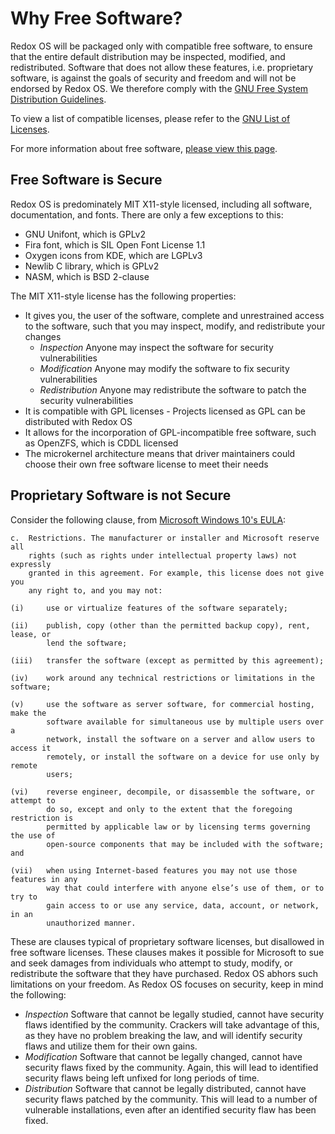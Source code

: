 Why Free Software?
=======

Redox OS will be packaged only with compatible free software, to ensure that the entire default distribution may be inspected, modified, and redistributed. Software that does not allow these features, i.e. proprietary software, is against the goals of security and freedom and will not be endorsed by Redox OS. We therefore comply with the [GNU Free System Distribution Guidelines](http://www.gnu.org/distros/free-system-distribution-guidelines.html).

To view a list of compatible licenses, please refer to the [GNU List of Licenses](http://www.gnu.org/licenses/license-list.html).

For more information about free software, [please view this page](http://www.gnu.org/philosophy/free-sw.html).

Free Software is Secure
-------------------------------------
Redox OS is predominately MIT X11-style licensed, including all software, documentation, and fonts. There are only a few exceptions to this:
- GNU Unifont, which is GPLv2
- Fira font, which is SIL Open Font License 1.1
- Oxygen icons from KDE, which are LGPLv3
- Newlib C library, which is GPLv2
- NASM, which is BSD 2-clause

The MIT X11-style license has the following properties:
- It gives you, the user of the software, complete and unrestrained access to the software, such that you may inspect, modify, and redistribute your changes
  - *Inspection* Anyone may inspect the software for security vulnerabilities
  - *Modification* Anyone may modify the software to fix security vulnerabilities
  - *Redistribution* Anyone may redistribute the software to patch the security vulnerabilities
- It is compatible with GPL licenses - Projects licensed as GPL can be distributed with Redox OS
- It allows for the incorporation of GPL-incompatible free software, such as OpenZFS, which is CDDL licensed
- The microkernel architecture means that driver maintainers could choose their own free software license to meet their needs

Proprietary Software is not Secure
----------------------------------
Consider the following clause, from [Microsoft Windows 10's EULA](https://www.microsoft.com/en-us/Useterms/Retail/Windows/10/UseTerms_Retail_Windows_10_English.htm):
```
c.  Restrictions. The manufacturer or installer and Microsoft reserve all
    rights (such as rights under intellectual property laws) not expressly
    granted in this agreement. For example, this license does not give you
    any right to, and you may not:

(i)     use or virtualize features of the software separately;

(ii)    publish, copy (other than the permitted backup copy), rent, lease, or
        lend the software;

(iii)   transfer the software (except as permitted by this agreement);

(iv)    work around any technical restrictions or limitations in the software;

(v)     use the software as server software, for commercial hosting, make the
        software available for simultaneous use by multiple users over a
        network, install the software on a server and allow users to access it
        remotely, or install the software on a device for use only by remote
        users;

(vi)    reverse engineer, decompile, or disassemble the software, or attempt to
        do so, except and only to the extent that the foregoing restriction is
        permitted by applicable law or by licensing terms governing the use of
        open-source components that may be included with the software; and

(vii)   when using Internet-based features you may not use those features in any
        way that could interfere with anyone else’s use of them, or to try to
        gain access to or use any service, data, account, or network, in an
        unauthorized manner.
```

These are clauses typical of proprietary software licenses, but disallowed in free software licenses. These clauses makes it possible for Microsoft to sue and seek damages from individuals who attempt to study, modify, or redistribute the software that they have purchased. Redox OS abhors such limitations on your freedom. As Redox OS focuses on security, keep in mind the following:
- *Inspection* Software that cannot be legally studied, cannot have security flaws identified by the community. Crackers will take advantage of this, as they have no problem breaking the law, and will identify security flaws and utilize them for their own gains.
- *Modification* Software that cannot be legally changed, cannot have security flaws fixed by the community. Again, this will lead to identified security flaws being left unfixed for long periods of time.
- *Distribution* Software that cannot be legally distributed, cannot have security flaws patched by the community. This will lead to a number of vulnerable installations, even after an identified security flaw has been fixed.

